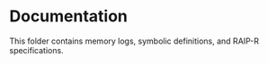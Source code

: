 # Documentation

This folder contains memory logs, symbolic definitions, and RAIP-R specifications.
